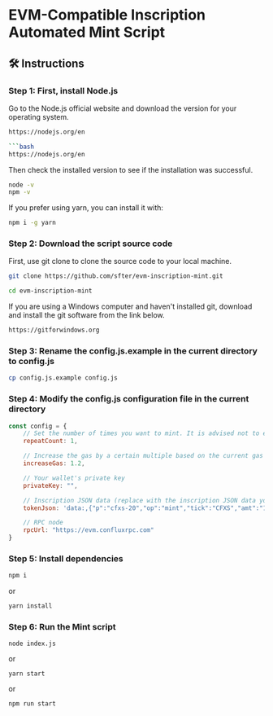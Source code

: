 # EVM-Compatible Inscription Automated Mint Script

## 🛠 Instructions

### Step 1: First, install Node.js

Go to the Node.js official website and download the version for your operating system.

```bash
https://nodejs.org/en

```bash
https://nodejs.org/en
```

Then check the installed version to see if the installation was successful.

```bash
node -v
npm -v
```

If you prefer using yarn, you can install it with:
```bash
npm i -g yarn
```

### Step 2: Download the script source code
First, use git clone to clone the source code to your local machine.
```bash
git clone https://github.com/sfter/evm-inscription-mint.git

cd evm-inscription-mint
```
If you are using a Windows computer and haven't installed git, download and install the git software from the link below.
```bash
https://gitforwindows.org
```

### Step 3: Rename the config.js.example in the current directory to config.js
```bash
cp config.js.example config.js
```

### Step 4: Modify the config.js configuration file in the current directory
```javascript
const config = {
    // Set the number of times you want to mint. It is advised not to exceed 50 at a time to avoid transaction failures.
    repeatCount: 1,

    // Increase the gas by a certain multiple based on the current gas
    increaseGas: 1.2,

    // Your wallet's private key
    privateKey: "",

    // Inscription JSON data (replace with the inscription JSON data you want to mint)
    tokenJson: 'data:,{"p":"cfxs-20","op":"mint","tick":"CFXS","amt":"1000"}',

    // RPC node 
    rpcUrl: "https://evm.confluxrpc.com"
}
```

### Step 5: Install dependencies
```bash
npm i
```
or
```bash
yarn install
```

### Step 6: Run the Mint script
```shell
node index.js
```
or
```shell
yarn start
```
or
```shell
npm run start
```